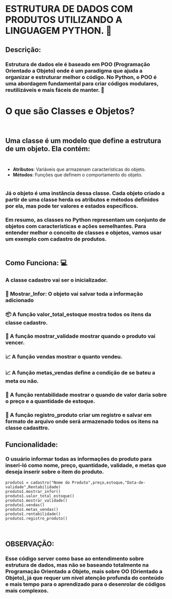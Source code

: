 # ESTRUTURA DE DADOS COM PRODUTOS UTILIZANDO A LINGUAGEM PYTHON. :snake: <br>

## Descrição:<br>

### Estrutura de dados ele é baseado em POO (Programação Orientado a Objeto) onde é um paradigma que ajuda a organizar e estruturar melhor o código. No Python, o POO é uma abordagem fundamental para criar códigos modulares, reutilizáveis e mais fáceis de manter. :game_die: <br>

# O que são Classes e Objetos?<br><br>

## Uma classe é um modelo que define a estrutura de um objeto. Ela contém:<br><br>

+ **Atributos**: Variáveis que armazenam características do objeto.<br>
+ **Métodos**: Funções que definem o comportamento do objeto.<br><br>

### Já o objeto é uma instância dessa classe. Cada objeto criado a partir de uma classe herda os atributos e métodos definidos por ela, mas pode ter valores e estados específicos.<br>

### Em resumo, as classes no Python representam um conjunto de objetos com características e ações semelhantes. Para entender melhor o conceito de classes e objetos, vamos usar um exemplo com cadastro de produtos.<br><br>

## Como Funciona: :computer:<br>

### A **classe cadastro** vai ser o inicializador.<br>

### :pencil: **Mostrar_Infor**: O objeto vai salvar toda a informação adicionado<br>

### :package: A função **valor_total_estoque** mostra todos os itens da classe cadastro.<br>

### :calendar: A função **mostrar_validade** mostrar quando o produto vai vencer.<br>

### :chart_with_upwards_trend: A função **vendas** mostrar o quanto vendeu.<br>

### :chart_with_upwards_trend: A função **metas_vendas** define a condição de se bateu a meta ou não.<br>

### :money_with_wings: A função **rentabilidade** mostrar o quando de valor daria sobre o preço e a quantidade de estoque.<br>

### :file_folder: A função **registro_produto** criar um registro e salvar em formato de arquivo onde será armazenado  todos os itens na classe cadasttro.<br>

## Funcionalidade:<br> 

### O usuário informar todas as informações do produto para inseri-ló como nome, preço, quantidade, validade, e metas que deseja inserir sobre o item do produto.<br>

```
produto1 = cadastro("Nome do Produto",preço,estoque,"Data-de-validade",Rentabilidade) 
produto1.mostrar_infor()       
produto1.valor_total_estoque() 
produto1.mostrar_validade()     
produto1.vendas()            
produto1.metas_vendas()        
produto1.rentabilidade()        
produto1.registro_produto()    

``` 
<br>

## OBSERVAÇÃO:<br>
### Esse código server como base ao entendimento sobre estrutura de dados, mas não se baseando totalmente na Programação Orientado a Objeto, mais sobre OO (Orientado a Objeto), já que requer um nivel atenção profunda do conteúdo e mais tempo para o aprendizado para o desenrolar de códigos mais complexos.